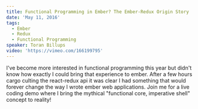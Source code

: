 ```yaml
---
title: Functional Programming in Ember? The Ember-Redux Origin Story
date: 'May 11, 2016'
tags:
  - Ember
  - Redux
  - Functional Programming
speaker: Toran Billups
video: 'https://vimeo.com/166199795'
---
```




I've become more interested in functional programming this year but didn't know how exactly I could bring that experience to ember. After a few hours cargo culting the react-redux api it was clear I had something that would forever change the way I wrote ember web applications. Join me for a live coding demo where I bring the mythical "functional core, imperative shell" concept to reality!



